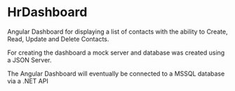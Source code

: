 # HrDashboard
Angular Dashboard for displaying a list of contacts with the ability to Create, Read, Update and Delete Contacts.

For creating the dashboard a mock server and database was created using a JSON Server.

The Angular Dashboard will eventually be connected to a MSSQL database via a .NET API 

